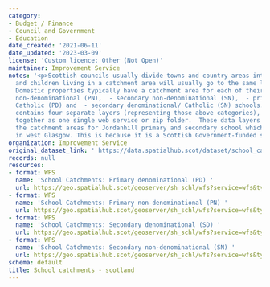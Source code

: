 ```yaml
---
category:
- Budget / Finance
- Council and Government
- Education
date_created: '2021-06-11'
date_updated: '2023-03-09'
license: 'Custom licence: Other (Not Open)'
maintainer: Improvement Service
notes: '<p>Scottish councils usually divide towns and country areas into catchments
  and children living in a catchment area will usually go to the same local school.
  Domestic properties typically have a catchment area for each of their local: - primary
  non-denominational (PN),  - secondary non-denominational (SN),  - primary denominational/
  Catholic (PD) and  - secondary denominational/ Catholic (SN) schools.  This dataset
  contains four separate layers (representing those above categories), which we deliver
  together as one single web service or zip folder.  These data layers do not contain
  the catchment areas for Jordanhill primary and secondary school which is located
  in west Glasgow. This is because it is a Scottish Government-funded school.</p>'
organization: Improvement Service
original_dataset_link: ' https://data.spatialhub.scot/dataset/school_catchments-is'
records: null
resources:
- format: WFS
  name: 'School Catchments: Primary denominational (PD) '
  url: https://geo.spatialhub.scot/geoserver/sh_schl/wfs?service=wfs&typeName=sh_schl:pub_schlpd
- format: WFS
  name: 'School Catchments: Primary non-denominational (PN) '
  url: https://geo.spatialhub.scot/geoserver/sh_schl/wfs?service=wfs&typeName=sh_schl:pub_schlpn
- format: WFS
  name: 'School Catchments: Secondary denominational (SD) '
  url: https://geo.spatialhub.scot/geoserver/sh_schl/wfs?service=wfs&typeName=sh_schl:pub_schlsd
- format: WFS
  name: 'School Catchments: Secondary non-denominational (SN) '
  url: https://geo.spatialhub.scot/geoserver/sh_schl/wfs?service=wfs&typeName=sh_schl:pub_schlsn
schema: default
title: School catchments - scotland
---
```

